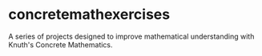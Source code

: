 # concretemathexercises
A series of projects designed to improve mathematical understanding with Knuth's Concrete Mathematics. 
